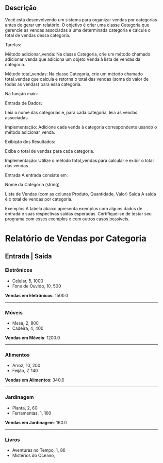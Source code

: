 ## Descrição
Você está desenvolvendo um sistema para organizar vendas por categorias antes de gerar um relatório. O objetivo é criar uma classe Categoria que gerencie as vendas associadas a uma determinada categoria e calcule o total de vendas dessa categoria.

Tarefas:

Método adicionar_venda: Na classe Categoria, crie um método chamado adicionar_venda que adiciona um objeto Venda à lista de vendas da categoria.

Método total_vendas: Na classe Categoria, crie um método chamado total_vendas que calcula e retorna o total das vendas (soma do valor de todas as vendas) para essa categoria.

Na função main:

Entrada de Dados:

Leia o nome das categorias e, para cada categoria, leia as vendas associadas.

Implementação: Adicione cada venda à categoria correspondente usando o método adicionar_venda.

Exibição dos Resultados:

Exiba o total de vendas para cada categoria.

Implementação: Utilize o método total_vendas para calcular e exibir o total das vendas.

Entrada
A entrada consiste em:

Nome da Categoria (string)

Lista de Vendas (com as colunas Produto, Quantidade, Valor)
Saída
A saída é o total de vendas por categoria.

Exemplos
A tabela abaixo apresenta exemplos com alguns dados de entrada e suas respectivas saídas esperadas. Certifique-se de testar seu programa com esses exemplos e com outros casos possíveis.


# Relatório de Vendas por Categoria

## Entrada | Saída

### Eletrônicos
- Celular, 5, 1000
- Fone de Ouvido, 10, 500

**Vendas em Eletrônicos**: 1500.0

---

### Móveis
- Mesa, 2, 800
- Cadeira, 4, 400

**Vendas em Móveis**: 1200.0

---

### Alimentos
- Arroz, 10, 200
- Feijão, 7, 140

**Vendas em Alimentos**: 340.0

---

### Jardinagem
- Planta, 2, 60
- Ferramentas, 1, 100

**Vendas em Jardinagem**: 160.0

---

### Livros
- Aventuras no Tempo, 1, 80
- Mistérios do Oceano, 
